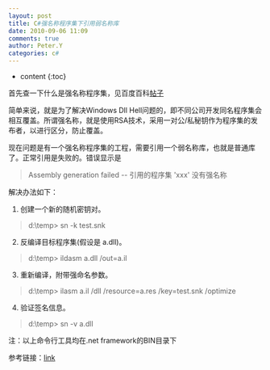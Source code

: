 ```yaml
---
layout: post
title: C#强名称程序集下引用弱名称库
date: 2010-09-06 11:09
comments: true
author: Peter.Y
categories: c#
---
```


* content
{:toc}


首先查一下什么是强名称程序集，见百度百科[帖子](http://baike.baidu.com/view/1145682.htm)

简单来说，就是为了解决Windows Dll Hell问题的，即不同公司开发同名程序集会相互覆盖。所谓强名称，就是使用RSA技术，采用一对公/私秘钥作为程序集的发布者，以进行区分，防止覆盖。

现在问题是有一个强名称程序集的工程，需要引用一个弱名称库，也就是普通库了。正常引用是失败的。错误显示是
>Assembly generation failed -- 引用的程序集 'xxx' 没有强名称

解决办法如下：

1. 创建一个新的随机密钥对。
> d:\temp> sn -k test.snk

2. 反编译目标程序集(假设是 a.dll)。
> d:\temp> ildasm a.dll /out=a.il

3. 重新编译，附带强命名参数。
> d:\temp> ilasm a.il /dll /resource=a.res /key=test.snk /optimize

4. 验证签名信息。
> d:\temp> sn -v a.dll

注：以上命令行工具均在.net framework的BIN目录下

参考链接：[link](http://www.rainsts.net/article.asp?id=644)


